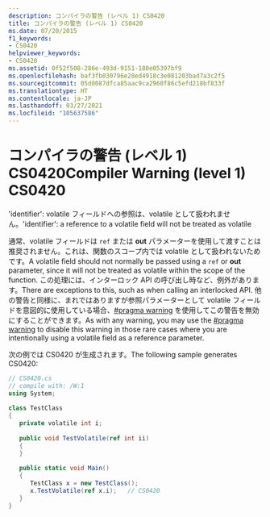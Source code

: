 ```yaml
---
description: コンパイラの警告 (レベル 1) CS0420
title: コンパイラの警告 (レベル 1) CS0420
ms.date: 07/20/2015
f1_keywords:
- CS0420
helpviewer_keywords:
- CS0420
ms.assetid: 0f52f508-286e-493d-9151-180e05397bf9
ms.openlocfilehash: baf3fb030796e28ed4918c3e081203bad7a3c2f5
ms.sourcegitcommit: 05d0087dfca85aac9ca2960f86c5efd218bf833f
ms.translationtype: HT
ms.contentlocale: ja-JP
ms.lasthandoff: 03/27/2021
ms.locfileid: "105637586"
---
```

# <a name="compiler-warning-level-1-cs0420"></a><span data-ttu-id="6725c-103">コンパイラの警告 (レベル 1) CS0420</span><span class="sxs-lookup"><span data-stu-id="6725c-103">Compiler Warning (level 1) CS0420</span></span>

<span data-ttu-id="6725c-104">'identifier': volatile フィールドへの参照は、volatile として扱われません。</span><span class="sxs-lookup"><span data-stu-id="6725c-104">'identifier': a reference to a volatile field will not be treated as volatile</span></span>  
  
 <span data-ttu-id="6725c-105">通常、volatile フィールドは `ref` または **out** パラメーターを使用して渡すことは推奨されません。これは、関数のスコープ内では volatile として扱われないためです。</span><span class="sxs-lookup"><span data-stu-id="6725c-105">A volatile field should not normally be passed using a `ref` or **out** parameter, since it will not be treated as volatile within the scope of the function.</span></span> <span data-ttu-id="6725c-106">この処理には、インターロック API の呼び出し時など、例外があります。</span><span class="sxs-lookup"><span data-stu-id="6725c-106">There are exceptions to this, such as when calling an interlocked API.</span></span> <span data-ttu-id="6725c-107">他の警告と同様に、まれではありますが参照パラメーターとして volatile フィールドを意図的に使用している場合、[#pragma warning](../preprocessor-directives.md#pragma-warning) を使用してこの警告を無効にすることができます。</span><span class="sxs-lookup"><span data-stu-id="6725c-107">As with any warning, you may use the [#pragma warning](../preprocessor-directives.md#pragma-warning) to disable this warning in those rare cases where you are intentionally using a volatile field as a reference parameter.</span></span>  
  
 <span data-ttu-id="6725c-108">次の例では CS0420 が生成されます。</span><span class="sxs-lookup"><span data-stu-id="6725c-108">The following sample generates CS0420:</span></span>  
  
```csharp  
// CS0420.cs  
// compile with: /W:1  
using System;  
  
class TestClass  
{  
   private volatile int i;  
  
   public void TestVolatile(ref int ii)  
   {  
   }  
  
   public static void Main()  
   {  
      TestClass x = new TestClass();  
      x.TestVolatile(ref x.i);   // CS0420
   }  
}  
```

